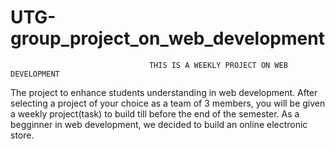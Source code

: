 # UTG-group_project_on_web_development
                                   THIS IS A WEEKLY PROJECT ON WEB DEVELOPMENT
The project to enhance students understanding in web development. After selecting a project of your choice as a team of 3 members, you will be given a weekly project(task) to build till before the end of the semester. As a begginner in web development, we decided to build an online electronic store.
